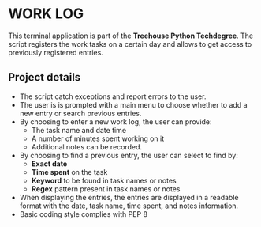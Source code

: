 # WORK LOG
This terminal application is part of the **Treehouse Python Techdegree**. The script registers the work tasks on a certain day and allows to get access to previously registered entries. 
## Project details
* The script catch exceptions and report errors to the user.
* The user is is prompted with a main menu to choose whether to add a new entry or search previous entries.
* By choosing to enter a new work log, the user can provide:
    * The task name and date time
    * A number of minutes spent working on it
    * Additional notes can be recorded.
* By choosing to find a previous entry, the user can select to find by:
    * **Exact date** 
    * **Time spent** on the task
    * **Keyword** to be found in task names or notes
    * **Regex** pattern present in task names or notes
* When displaying the entries, the entries are displayed in a readable format with the date, task name, time spent, and notes information.
* Basic coding style complies with PEP 8
